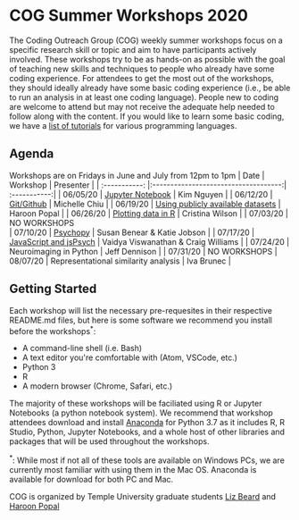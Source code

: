 # COG Summer Workshops 2020
The Coding Outreach Group (COG) weekly summer workshops focus on a specific research skill or topic and aim to have participants actively involved. These workshops try to be as hands-on as possible with the goal of teaching new skills and techniques to people who already have some coding experience. For attendees to get the most out of the workshops, they should ideally already have some basic coding experience (i.e., be able to run an analysis in at least one coding language). People new to coding are welcome to attend but may not receive the adequate help needed to follow along with the content. If you would like to learn some basic coding, we have a [list of tutorials](https://github.com/TU-Coding-Outreach-Group/Tutorials/blob/master/index.md) for various programming languages.

## Agenda
Workshops are on Fridays in June and July from 12pm to 1pm
| Date        | Workshop                             | Presenter  |
| :-----------: |:------------------------------------:| :-----------:|
| 06/05/20    | [Jupyter Notebook](https://github.com/TU-Coding-Outreach-Group/cog_summer_workshops_2020/tree/master/jupyter-notebook)                       | Kim Nguyen |
| 06/12/20    | [Git/Github](https://github.com/TU-Coding-Outreach-Group/cog_summer_workshops_2020/tree/master/git-github)                             | Michelle Chiu |
| 06/19/20    | [Using publicly available datasets](https://github.com/TU-Coding-Outreach-Group/cog_summer_workshops_2020/tree/master/open-access-datasets)      | Haroon Popal |
| 06/26/20    | [Plotting data in R](https://github.com/TU-Coding-Outreach-Group/cog_summer_workshops_2020/tree/master/plotting-data-in-r)                     | Cristina Wilson |
| 07/03/20    | NO WORKSHOPS                           
| 07/10/20    | [Psychopy](https://github.com/TU-Coding-Outreach-Group/cog_summer_workshops_2020/tree/master/psychopy)                               | Susan Benear & Katie Jobson |
| 07/17/20    | [JavaScript and jsPsych](https://github.com/TU-Coding-Outreach-Group/cog_summer_workshops_2020/tree/master/javascript-jspsych)                 | Vaidya Viswanathan & Craig Williams |
| 07/24/20    | Neuroimaging in Python                 | Jeff Dennison |
| 07/31/20    | NO WORKSHOPS
| 08/07/20    | Representational similarity analysis   | Iva Brunec |

## Getting Started
Each workshop will list the necessary pre-requesites in their respective README.md files, but here is some software we recommend you install before the workshops<sup>*</sup>:
- A command-line shell (i.e. Bash)
- A text editor you're comfortable with (Atom, VSCode, etc.)
- Python 3
- R
- A modern browser (Chrome, Safari, etc.)

The majority of these workshops will be faciliated using R or Jupyter Notebooks (a python notebook system). We recommend that workshop attendees download and install [Anaconda](https://www.anaconda.com/products/individual) for Python 3.7 as it includes R, R Studio, Python, Jupyter Notebooks, and a whole host of other libraries and packages that will be used throughout the workshops.

<sup>*</sup>: While most if not all of these tools are available on Windows PCs, we are currently most familiar with using them in the Mac OS. Anaconda is available for download for both PC and Mac.

COG is organized by Temple University graduate students [Liz Beard](https://github.com/elizabethbeard) and [Haroon Popal](https://github.com/hspopal) 
